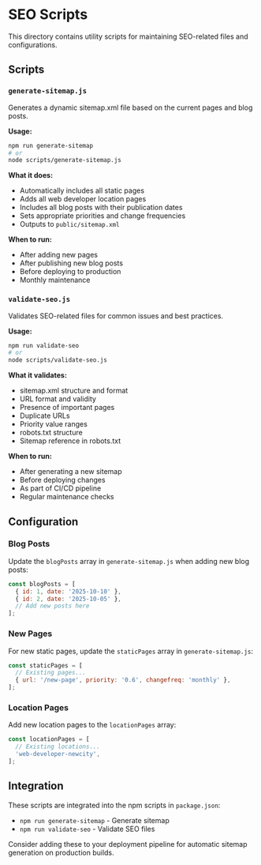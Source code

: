 # SEO Scripts

This directory contains utility scripts for maintaining SEO-related files and configurations.

## Scripts

### `generate-sitemap.js`
Generates a dynamic sitemap.xml file based on the current pages and blog posts.

**Usage:**
```bash
npm run generate-sitemap
# or
node scripts/generate-sitemap.js
```

**What it does:**
- Automatically includes all static pages
- Adds all web developer location pages
- Includes all blog posts with their publication dates
- Sets appropriate priorities and change frequencies
- Outputs to `public/sitemap.xml`

**When to run:**
- After adding new pages
- After publishing new blog posts
- Before deploying to production
- Monthly maintenance

### `validate-seo.js`
Validates SEO-related files for common issues and best practices.

**Usage:**
```bash
npm run validate-seo
# or
node scripts/validate-seo.js
```

**What it validates:**
- sitemap.xml structure and format
- URL format and validity
- Presence of important pages
- Duplicate URLs
- Priority value ranges
- robots.txt structure
- Sitemap reference in robots.txt

**When to run:**
- After generating a new sitemap
- Before deploying changes
- As part of CI/CD pipeline
- Regular maintenance checks

## Configuration

### Blog Posts
Update the `blogPosts` array in `generate-sitemap.js` when adding new blog posts:

```javascript
const blogPosts = [
  { id: 1, date: '2025-10-10' },
  { id: 2, date: '2025-10-05' },
  // Add new posts here
];
```

### New Pages
For new static pages, update the `staticPages` array in `generate-sitemap.js`:

```javascript
const staticPages = [
  // Existing pages...
  { url: '/new-page', priority: '0.6', changefreq: 'monthly' },
];
```

### Location Pages
Add new location pages to the `locationPages` array:

```javascript
const locationPages = [
  // Existing locations...
  'web-developer-newcity',
];
```

## Integration

These scripts are integrated into the npm scripts in `package.json`:

- `npm run generate-sitemap` - Generate sitemap
- `npm run validate-seo` - Validate SEO files

Consider adding these to your deployment pipeline for automatic sitemap generation on production builds.